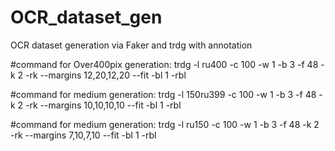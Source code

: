 # OCR_dataset_gen
OCR dataset generation via Faker and trdg with annotation

#command for Over400pix generation:
trdg -l ru400 -c 100 -w 1 -b 3 -f 48 -k 2 -rk --margins 12,20,12,20 --fit -bl 1 -rbl

#command for medium generation:
trdg -l 150ru399 -c 100 -w 1 -b 3 -f 48 -k 2 -rk --margins 10,10,10,10 --fit -bl 1 -rbl

#command for medium generation:
trdg -l ru150 -c 100 -w 1 -b 3 -f 48 -k 2 -rk --margins 7,10,7,10 --fit -bl 1 -rbl
